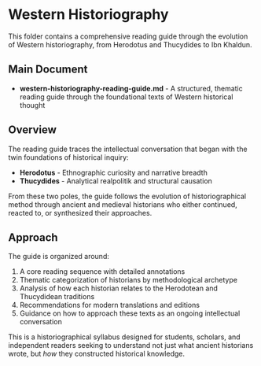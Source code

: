 # Western Historiography

This folder contains a comprehensive reading guide through the evolution of Western historiography, from Herodotus and Thucydides to Ibn Khaldun.

## Main Document

- **western-historiography-reading-guide.md** - A structured, thematic reading guide through the foundational texts of Western historical thought

## Overview

The reading guide traces the intellectual conversation that began with the twin foundations of historical inquiry:

- **Herodotus** - Ethnographic curiosity and narrative breadth
- **Thucydides** - Analytical realpolitik and structural causation

From these two poles, the guide follows the evolution of historiographical method through ancient and medieval historians who either continued, reacted to, or synthesized their approaches.

## Approach

The guide is organized around:

1. A core reading sequence with detailed annotations
2. Thematic categorization of historians by methodological archetype
3. Analysis of how each historian relates to the Herodotean and Thucydidean traditions
4. Recommendations for modern translations and editions
5. Guidance on how to approach these texts as an ongoing intellectual conversation

This is a historiographical syllabus designed for students, scholars, and independent readers seeking to understand not just what ancient historians wrote, but *how* they constructed historical knowledge.
